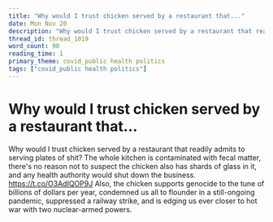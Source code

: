 ```yaml
---
title: "Why would I trust chicken served by a restaurant that..."
date: Mon Nov 20
description: "Why would I trust chicken served by a restaurant that readily admits to serving plates of shit?"
thread_id: thread_1019
word_count: 90
reading_time: 1
primary_theme: covid_public health politics
tags: ["covid_public health politics"]
---
```


# Why would I trust chicken served by a restaurant that...

Why would I trust chicken served by a restaurant that readily admits to serving plates of shit? The whole kitchen is contaminated with fecal matter, there's no reason not to suspect the chicken also has shards of glass in it, and any health authority would shut down the business. https://t.co/O3AdIQOP9J Also, the chicken supports genocide to the tune of billions of dollars per year, condemned us all to flounder in a still-ongoing pandemic, suppressed a railway strike, and is edging us ever closer to hot war with two nuclear-armed powers.
